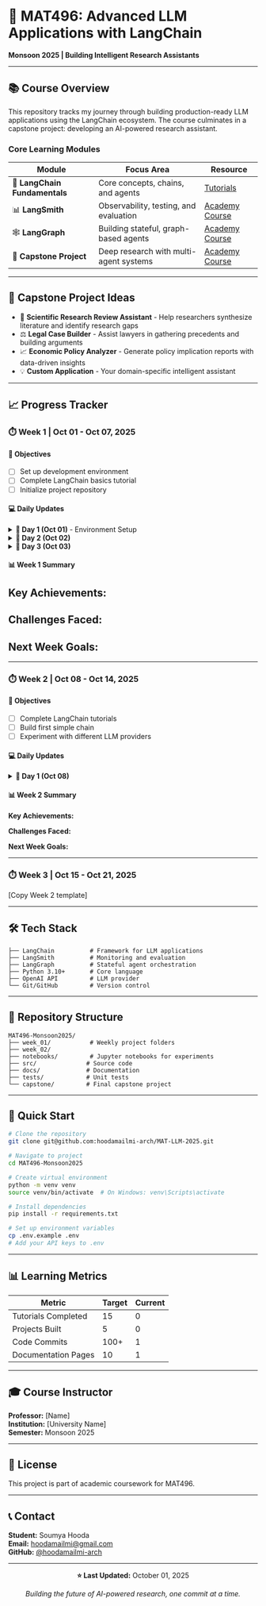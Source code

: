 # 🤖 MAT496: Advanced LLM Applications with LangChain
**Monsoon 2025 | Building Intelligent Research Assistants**

---

## 📚 Course Overview

This repository tracks my journey through building production-ready LLM applications using the LangChain ecosystem. The course culminates in a capstone project: developing an AI-powered research assistant.

### Core Learning Modules

| Module | Focus Area | Resource |
|--------|-----------|----------|
| 🔗 **LangChain Fundamentals** | Core concepts, chains, and agents | [Tutorials](https://python.langchain.com/docs/tutorials/) |
| 📊 **LangSmith** | Observability, testing, and evaluation | [Academy Course](https://academy.langchain.com/courses/intro-to-langsmith) |
| 🕸️ **LangGraph** | Building stateful, graph-based agents | [Academy Course](https://academy.langchain.com/courses/intro-to-langgraph) |
| 🎯 **Capstone Project** | Deep research with multi-agent systems | [Academy Course](https://academy.langchain.com/courses/deep-research-with-langgraph) |

---

## 🎯 Capstone Project Ideas

- 📝 **Scientific Research Review Assistant** - Help researchers synthesize literature and identify research gaps
- ⚖️ **Legal Case Builder** - Assist lawyers in gathering precedents and building arguments
- 📈 **Economic Policy Analyzer** - Generate policy implication reports with data-driven insights
- 💡 **Custom Application** - Your domain-specific intelligent assistant

---

## 📈 Progress Tracker

### ⏱️ Week 1 | Oct 01 - Oct 07, 2025

#### 🎯 Objectives
- [ ] Set up development environment
- [ ] Complete LangChain basics tutorial
- [ ] Initialize project repository

#### 💻 Daily Updates

<details>
<summary><b>📅 Day 1 (Oct 01)</b> - Environment Setup</summary>

**✅ Completed:**
- Initialized Git repository
- Set up SSH authentication with GitHub
- Configured Python virtual environment
- Installed core dependencies: `langchain`, `python-dotenv`, `openai`

**📝 Notes:**
- Resolved GitHub authentication issues by switching to SSH
- Base environment ready for development

**🔗 Commits:**
- `abc1234` - Initial project setup

**⏰ Time Spent:** 2 hours

</details>

<details>
<summary><b>📅 Day 2 (Oct 02)</b></summary>

**✅ Completed:**
- [Add your accomplishments here]

**🚧 In Progress:**
- [What you're currently working on]

**🔗 Commits:**
- `xyz5678` - [Commit description]

**⏰ Time Spent:** [hours]

</details>

<details>
<summary><b>📅 Day 3 (Oct 03)</b></summary>

**✅ Completed:**

**🚧 In Progress:**

**🔗 Commits:**

**⏰ Time Spent:**

</details>

#### 📊 Week 1 Summary
**Key Achievements:**
- 

**Challenges Faced:**
- 

**Next Week Goals:**
- 

---

### ⏱️ Week 2 | Oct 08 - Oct 14, 2025

#### 🎯 Objectives
- [ ] Complete LangChain tutorials
- [ ] Build first simple chain
- [ ] Experiment with different LLM providers

#### 💻 Daily Updates

<details>
<summary><b>📅 Day 1 (Oct 08)</b></summary>

**✅ Completed:**

**🚧 In Progress:**

**🔗 Commits:**

**⏰ Time Spent:**

</details>

<!-- Add more days as needed -->

#### 📊 Week 2 Summary
**Key Achievements:**

**Challenges Faced:**

**Next Week Goals:**

---

### ⏱️ Week 3 | Oct 15 - Oct 21, 2025

[Copy Week 2 template]

---

## 🛠️ Tech Stack

```
├── LangChain          # Framework for LLM applications
├── LangSmith          # Monitoring and evaluation
├── LangGraph          # Stateful agent orchestration
├── Python 3.10+       # Core language
├── OpenAI API         # LLM provider
└── Git/GitHub         # Version control
```

---

## 📁 Repository Structure

```
MAT496-Monsoon2025/
├── week_01/           # Weekly project folders
├── week_02/
├── notebooks/         # Jupyter notebooks for experiments
├── src/              # Source code
├── docs/             # Documentation
├── tests/            # Unit tests
└── capstone/         # Final capstone project
```

---

## 🚀 Quick Start

```bash
# Clone the repository
git clone git@github.com:hoodamailmi-arch/MAT-LLM-2025.git

# Navigate to project
cd MAT496-Monsoon2025

# Create virtual environment
python -m venv venv
source venv/bin/activate  # On Windows: venv\Scripts\activate

# Install dependencies
pip install -r requirements.txt

# Set up environment variables
cp .env.example .env
# Add your API keys to .env
```

---

## 📊 Learning Metrics

| Metric | Target | Current |
|--------|--------|---------|
| Tutorials Completed | 15 | 0 |
| Projects Built | 5 | 0 |
| Code Commits | 100+ | 1 |
| Documentation Pages | 10 | 1 |

---

## 🎓 Course Instructor

**Professor:** [Name]  
**Institution:** [University Name]  
**Semester:** Monsoon 2025

---

## 📝 License

This project is part of academic coursework for MAT496.

---

## 📞 Contact

**Student:** Soumya Hooda  
**Email:** hoodamailmi@gmail.com  
**GitHub:** [@hoodamailmi-arch](https://github.com/hoodamailmi-arch)

---

<div align="center">

**⭐ Last Updated:** October 01, 2025

*Building the future of AI-powered research, one commit at a time.*

</div>
